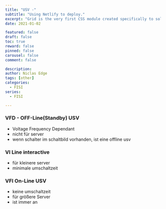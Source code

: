 ```yaml
---
title: "USV -"
subtitle: "Using Netlify to deploy."
excerpt: "Grid is the very first CSS module created specifically to solve the layout problems we’ve all been hacking our way around for as long as we’ve been making websites."
date: 2021-01-02

featured: false
draft: false
toc: true
reward: false
pinned: false
carousel: false
comment: false

description:
author: Niclas Edge
tags: [other]
categories:
  - FISI
series:
  - FISI

---
```


### VFD - OFF-Line(Standby) USV

- Voltage Frequency Dependant
- nicht für server
- wenn schalter im schaltbild vorhanden, ist eine offline usv

### VI Line interactive

- für kleinere server
- minimale umschaltzeit

### VFI On-Line USV

- keine umschaltzeit
- für größere Server
- ist immer an

